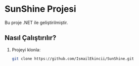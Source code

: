 # SunShine Projesi

Bu proje .NET ile geliştirilmiştir.

## Nasıl Çalıştırılır?

1. Projeyi klonla:
   ```bash
   git clone https://github.com/IsmailEkincii/SunShine.git
